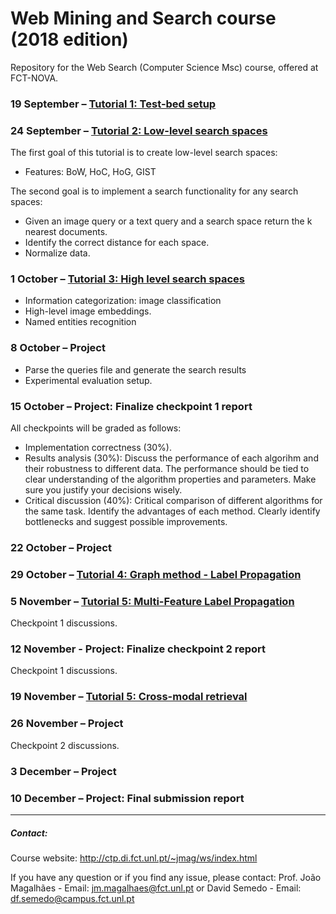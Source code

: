 # Web Mining and Search course (2018 edition)
Repository for the Web Search (Computer Science Msc) course, offered at FCT-NOVA.

### 19 September – [Tutorial 1: Test-bed setup](./labs/WS-Setup.pdf)

### 24 September – [Tutorial 2: Low-level search spaces](./labs/Websearch_2018_lab2.ipynb)
The first goal of this tutorial is to create low-level search spaces:
*	Features: BoW, HoC, HoG, GIST

The second goal is to implement a search functionality for any search spaces:
*	Given an image query or a text query and a search space return the k nearest documents.
*	Identify the correct distance for each space.
*	Normalize data.

### 1 October – [Tutorial 3: High level search spaces](./labs/Websearch_2018_lab3.ipynb)
* Information categorization: image classification
* High-level image embeddings.
* Named entities recognition

### 8 October – Project
*	Parse the queries file and generate the search results
*	Experimental evaluation setup.

### 15 October – Project: Finalize checkpoint 1 report

All checkpoints will be graded as follows:
* Implementation correctness (30%).
* Results analysis (30%): Discuss the performance of each algorihm and their robustness to different data. The performance should be tied to clear understanding of the algorithm properties and parameters. Make sure you justify your decisions wisely.
* Critical discussion (40%): Critical comparison of different algorithms for the same task. Identify the advantages of each method. Clearly identify bottlenecks and suggest possible improvements.

### 22 October – Project

### 29 October – [Tutorial 4: Graph method - Label Propagation](./labs/Websearch_2018_lab4.ipynb)

### 5 November – [Tutorial 5: Multi-Feature Label Propagation](./labs/Websearch_2018_lab5.ipynb)
Checkpoint 1 discussions.

### 12 November - Project: Finalize checkpoint 2 report
Checkpoint 1 discussions.

### 19 November – [Tutorial 5: Cross-modal retrieval](./labs/Websearch_2018_lab.ipynb)

### 26 November – Project
Checkpoint 2 discussions.

### 3 December – Project

### 10 December – Project: Final submission report

---

##### Contact:

Course website: http://ctp.di.fct.unl.pt/~jmag/ws/index.html

If you have any question or if you find any issue, please contact:
Prof. João Magalhães - Email: jm.magalhaes@fct.unl.pt or
David Semedo - Email: df.semedo@campus.fct.unl.pt

